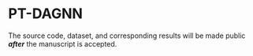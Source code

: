 # PT-DAGNN
The source code, dataset, and corresponding results will be made public ***after*** the manuscript is accepted.
